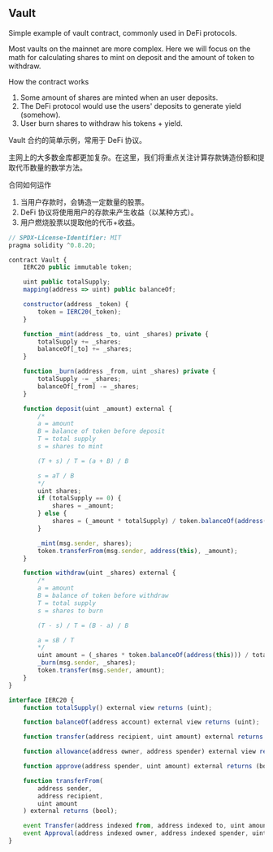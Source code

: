 ## Vault
Simple example of vault contract, commonly used in DeFi protocols.

Most vaults on the mainnet are more complex. Here we will focus on the math for calculating shares to mint on deposit and the amount of token to withdraw.

How the contract works
1. Some amount of shares are minted when an user deposits.
2. The DeFi protocol would use the users' deposits to generate yield (somehow).
3. User burn shares to withdraw his tokens + yield.

Vault 合约的简单示例，常用于 DeFi 协议。

主网上的大多数金库都更加复杂。在这里，我们将重点关注计算存款铸造份额和提取代币数量的数学方法。

合同如何运作
1. 当用户存款时，会铸造一定数量的股票。
2. DeFi 协议将使用用户的存款来产生收益（以某种方式）。
3. 用户燃烧股票以提取他的代币+收益。
```js
// SPDX-License-Identifier: MIT
pragma solidity ^0.8.20;

contract Vault {
    IERC20 public immutable token;

    uint public totalSupply;
    mapping(address => uint) public balanceOf;

    constructor(address _token) {
        token = IERC20(_token);
    }

    function _mint(address _to, uint _shares) private {
        totalSupply += _shares;
        balanceOf[_to] += _shares;
    }

    function _burn(address _from, uint _shares) private {
        totalSupply -= _shares;
        balanceOf[_from] -= _shares;
    }

    function deposit(uint _amount) external {
        /*
        a = amount
        B = balance of token before deposit
        T = total supply
        s = shares to mint

        (T + s) / T = (a + B) / B 

        s = aT / B
        */
        uint shares;
        if (totalSupply == 0) {
            shares = _amount;
        } else {
            shares = (_amount * totalSupply) / token.balanceOf(address(this));
        }

        _mint(msg.sender, shares);
        token.transferFrom(msg.sender, address(this), _amount);
    }

    function withdraw(uint _shares) external {
        /*
        a = amount
        B = balance of token before withdraw
        T = total supply
        s = shares to burn

        (T - s) / T = (B - a) / B 

        a = sB / T
        */
        uint amount = (_shares * token.balanceOf(address(this))) / totalSupply;
        _burn(msg.sender, _shares);
        token.transfer(msg.sender, amount);
    }
}

interface IERC20 {
    function totalSupply() external view returns (uint);

    function balanceOf(address account) external view returns (uint);

    function transfer(address recipient, uint amount) external returns (bool);

    function allowance(address owner, address spender) external view returns (uint);

    function approve(address spender, uint amount) external returns (bool);

    function transferFrom(
        address sender,
        address recipient,
        uint amount
    ) external returns (bool);

    event Transfer(address indexed from, address indexed to, uint amount);
    event Approval(address indexed owner, address indexed spender, uint amount);
}
```
